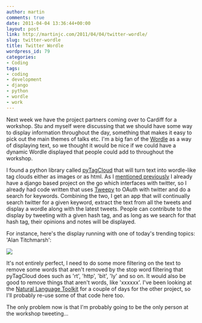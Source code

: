 ```yaml
---
author: martin
comments: true
date: 2011-04-04 13:36:44+00:00
layout: post
link: http://martinjc.com/2011/04/04/twitter-wordle/
slug: twitter-wordle
title: Twitter Wordle
wordpress_id: 79
categories:
- Coding
tags:
- coding
- development
- django
- python
- wordle
- work
---
```


Next week we have the project partners coming over to Cardiff for a workshop. Stu and myself were discussing that we should have some way to display information throughout the day, something that makes it easy to pick out the main themes of talks etc. I'm a big fan of the [Wordle](http://www.wordle.net/) as a way of displaying text, so we thought it would be nice if we could have a dynamic Wordle displayed that people could add to throughout the workshop.

I found a python library called [pyTagCloud](https://github.com/atizo/PyTagCloud) that will turn text into wordle-like tag clouds either as images or as html. As I [mentioned previously](http://users.cs.cf.ac.uk/M.J.Chorley/2011/03/28/fun-with-django/) I already have a django based project on the go which interfaces with twitter, so I already had code written that uses [Tweepy](https://github.com/joshthecoder/tweepy) to OAuth with twitter and do a search for keywords. Combining the two, I get an app that will continually search twitter for a given keyword, extract the text from all the tweets and display a wordle along with the latest tweets. People can contribute to the display by tweeting with a given hash tag, and as long as we search for that hash tag, their opinions and notes will be displayed.

For instance, here's the display running with one of today's trending topics: 'Alan Titchmarsh':

[![](http://martinchorley.com/wp-content/uploads/2011/04/tweets12-300x182.png)](http://martinchorley.com/wp-content/uploads/2011/04/tweets12.png)

It's not entirely perfect, I need to do some more filtering on the text to remove some words that aren't removed by the stop word filtering that pyTagCloud does such as 'rt', 'http', 'bit', 'ly' and so on. It would also be good to remove things that aren't words, like 'xxxxxx'. I've been looking at the [Natural Language Toolkit](http://www.nltk.org/) for a couple of days for the other project, so I'll probably re-use some of that code here too.

The only problem now is that I'm probably going to be the only person at the workshop tweeting...
